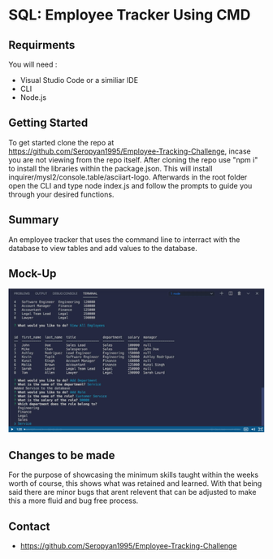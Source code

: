 #  SQL: Employee Tracker Using CMD

## Requirments
You will need :

 -  Visual Studio Code or a similiar IDE
 - CLI
 - Node.js

## Getting Started
To get started clone the repo at https://github.com/Seropyan1995/Employee-Tracking-Challenge, incase you are not viewing from the repo itself. After cloning the repo use "npm i" to install the libraries within the package.json. This will install inquirer/mysl2/console.table/asciiart-logo. Afterwards in the root folder open the CLI and type node index.js and follow the prompts to guide you through your desired functions.

## Summary
An employee tracker that uses the command line to interract with the database to view tables and add values to the database.

## Mock-Up
[![A video thumbnail shows the command-line employee management application with a play button overlaying the view.](./Assets/Screenshot.png)](https://2u-20.wistia.com/medias/2lnle7xnpk)

## Changes to be made
For the purpose of showcasing the minimum skills taught within the weeks worth of course, this shows what was retained and learned. With that being said there are minor bugs that arent relevent that can be adjusted to make this a more fluid and bug free process.
## Contact
- https://github.com/Seropyan1995/Employee-Tracking-Challenge
